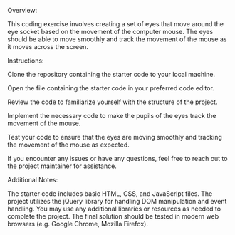 Overview:

This coding exercise involves creating a set of eyes that move around the eye socket based on the movement of the computer mouse. The eyes should be able to move smoothly and track the movement of the mouse as it moves across the screen.

Instructions:

Clone the repository containing the starter code to your local machine.

Open the file containing the starter code in your preferred code editor.

Review the code to familiarize yourself with the structure of the project.

Implement the necessary code to make the pupils of the eyes track the movement of the mouse.

Test your code to ensure that the eyes are moving smoothly and tracking the movement of the mouse as expected.

If you encounter any issues or have any questions, feel free to reach out to the project maintainer for assistance.

Additional Notes:

The starter code includes basic HTML, CSS, and JavaScript files.
The project utilizes the jQuery library for handling DOM manipulation and event handling.
You may use any additional libraries or resources as needed to complete the project.
The final solution should be tested in modern web browsers (e.g. Google Chrome, Mozilla Firefox).
